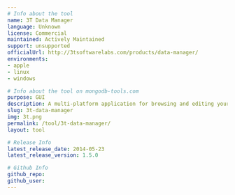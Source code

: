 ```yaml
---
# Info about the tool
name: 3T Data Manager
language: Unknown
license: Commercial
maintained: Actively Maintained
support: unsupported
officialUrl: http://3tsoftwarelabs.com/products/data-manager/
environments:
- apple
- linux
- windows

# Info about the tool on mongodb-tools.com
purpose: GUI
description: A multi-platform application for browsing and editing your MongoDB data.
slug: 3t-data-manager
img: 3t.png
permalink: /tool/3t-data-manager/
layout: tool

# Release Info
latest_release_date: 2014-05-23
latest_release_version: 1.5.0

# Github Info
github_repo: 
github_user: 
---
```

